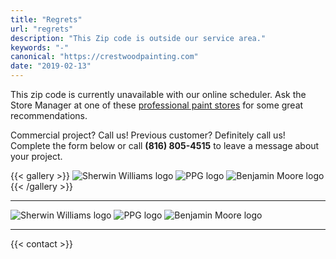 ```yaml
---
title: "Regrets"
url: "regrets"
description: "This Zip code is outside our service area."
keywords: "-"
canonical: "https://crestwoodpainting.com"
date: "2019-02-13"
---
```


This zip code is currently unavailable with our online scheduler. Ask the Store Manager at one of these [professional paint stores](https://www.google.com/search?q=paint+stores+kansas+city) for some great recommendations.

Commercial project? Call us! Previous customer? Definitely call us! Complete the form below or call **(816) 805-4515** to leave a message about your project.

{{< gallery >}}
![Sherwin Williams logo](/images/SW-logo.png?h=100) ![PPG logo](/images/Logo-PPG.png?h=100) ![Benjamin Moore logo](/images/Logo-Benjamin-Moore.png?h100)
{{< /gallery >}}
___
![Sherwin Williams logo](/images/SW-logo.png?h=100) ![PPG logo](/images/Logo-PPG.png?h=100) ![Benjamin Moore logo](/images/Logo-Benjamin-Moore.png?h100)
___
{{< contact >}}
